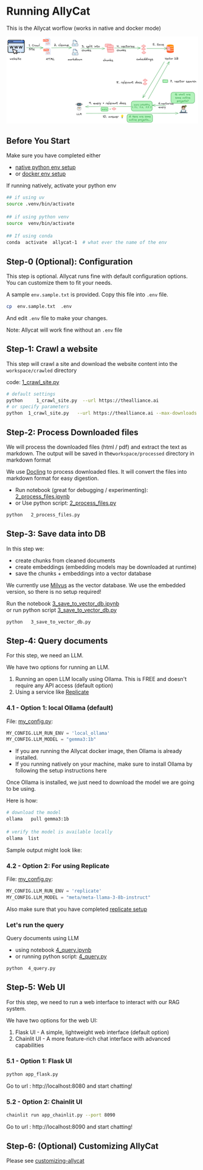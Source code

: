# Running AllyCat

This is the Allycat worflow (works in native and docker mode)

![](../assets/rag-website-1.png)


## Before You Start

Make sure you have completed either

- [native python env setup](running-natively.md)
- or [docker env setup](running-in-docker.md)

If running natively, activate your python env

```bash
## if using uv
source .venv/bin/activate

## if using python venv
source  venv/bin/activate

## If using conda
conda  activate  allycat-1  # what ever the name of the env
```


## Step-0 (Optional): Configuration

This step is optional.  Allycat runs fine with default configuration options.  You can customize them to fit your needs.

A sample `env.sample.txt` is provided.  Copy this file into `.env` file.

```bash
cp  env.sample.txt  .env
```

And edit `.env` file to make your changes.

Note: Allycat will work fine without an `.env` file

## Step-1: Crawl a website

This step will crawl a site and download the website content into the `workspace/crawled` directory

code: [1_crawl_site.py](1_crawl_site.py)

```bash
# default settings
python     1_crawl_site.py  --url https://thealliance.ai
# or specify parameters
python  1_crawl_site.py   --url https://thealliance.ai --max-downloads 100 --max-depth 5
```


## Step-2: Process Downloaded files

We will process the downloaded files (html / pdf) and extract the text as markdown.  The output will be saved in the`workspace/processed` directory in markdown format

We use [Docling](https://github.com/docling-project/docling) to process downloaded files.  It will convert the files into markdown format for easy digestion.

- Run notebook (great for debugging / experimenting):  [2_process_files.ipynb](2_process_files.ipynb)  
- or Use python script: [2_process_files.py](2_process_files.py)

```bash
python   2_process_files.py
```

## Step-3: Save data into DB

In this step we:

- create chunks from cleaned documents
- create embeddings (embedding models may be downloaded at runtime)
- save the chunks + embeddings into a vector database

We currently use [Milvus](https://milvus.io/) as the vector database.  We use the embedded version, so there is no setup required!


Run the notebook [3_save_to_vector_db.ipynb](3_save_to_vector_db.ipynb)  
or run python script [3_save_to_vector_db.py](3_save_to_vector_db.py)

```bash
python   3_save_to_vector_db.py
```

## Step-4: Query documents

For this step, we need an LLM.

We have two options for running an LLM.

1. Running an open LLM locally using Ollama.  This is FREE and doesn't require any API access (default option)
2. Using a service like [Replicate](https://replicate.com)


### 4.1 - Option 1: local Ollama (default) 

File: [my_config.py](../my_config.py):

```python
MY_CONFIG.LLM_RUN_ENV = 'local_ollama'
MY_CONFIG.LLM_MODEL = "gemma3:1b" 
```

- If you are running the Allycat docker image, then Ollama is already installed.  
- If you running natively on your machine, make sure to install Ollama by following the setup instructions here

Once Ollama is installed, we just need to download the model we are going to be using.

Here is how:

```bash
# download the model
ollama   pull gemma3:1b

# verify the model is available locally
ollama  list
```

Sample output might look like:


### 4.2 - Option 2: For using Replicate

File: [my_config.py](../my_config.py):

```python
MY_CONFIG.LLM_RUN_ENV = 'replicate'
MY_CONFIG.LLM_MODEL = "meta/meta-llama-3-8b-instruct"
```

Also make sure that you have completed [replicate setup](running-natively.md#step-4-replicate-setup-optional)

### Let's run the query

Query documents using LLM

- using notebook [4_query.ipynb](4_query.ipynb)
- or running python script: [4_query.py](4_query.py)

```bash
python  4_query.py
```

## Step-5: Web UI

For this step, we need to run a web interface to interact with our RAG system.

We have two options for the web UI:

1. Flask UI - A simple, lightweight web interface (default option)
2. Chainlit UI - A more feature-rich chat interface with advanced capabilities

### 5.1 - Option 1: Flask UI

```bash
python app_flask.py
```
Go to url : http://localhost:8080  and start chatting!

### 5.2 - Option 2: Chainlit UI

```bash
chainlit run app_chainlit.py --port 8090
```
Go to url : http://localhost:8090  and start chatting!

## Step-6: (Optional) Customizing AllyCat

Please see [customizing-allycat](customizing-allycat.md)